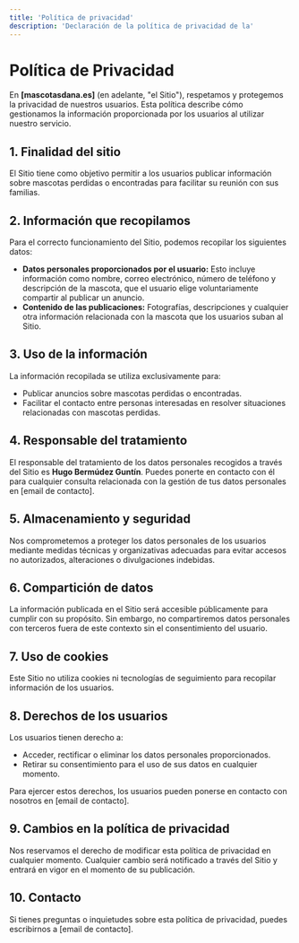 ```yaml
---
title: 'Política de privacidad'
description: 'Declaración de la política de privacidad de la'
---
```


# Política de Privacidad

En **[mascotasdana.es]** (en adelante, "el Sitio"), respetamos y protegemos la privacidad de nuestros usuarios. Esta política describe cómo gestionamos la información proporcionada por los usuarios al utilizar nuestro servicio.

## 1. Finalidad del sitio

El Sitio tiene como objetivo permitir a los usuarios publicar información sobre mascotas perdidas o encontradas para facilitar su reunión con sus familias.

## 2. Información que recopilamos

Para el correcto funcionamiento del Sitio, podemos recopilar los siguientes datos:

-   **Datos personales proporcionados por el usuario:** Esto incluye información como nombre, correo electrónico, número de teléfono y descripción de la mascota, que el usuario elige voluntariamente compartir al publicar un anuncio.
-   **Contenido de las publicaciones:** Fotografías, descripciones y cualquier otra información relacionada con la mascota que los usuarios suban al Sitio.

## 3. Uso de la información

La información recopilada se utiliza exclusivamente para:

-   Publicar anuncios sobre mascotas perdidas o encontradas.
-   Facilitar el contacto entre personas interesadas en resolver situaciones relacionadas con mascotas perdidas.

## 4. Responsable del tratamiento

El responsable del tratamiento de los datos personales recogidos a través del Sitio es **Hugo Bermúdez Guntín**. Puedes ponerte en contacto con él para cualquier consulta relacionada con la gestión de tus datos personales en [email de contacto].

## 5. Almacenamiento y seguridad

Nos comprometemos a proteger los datos personales de los usuarios mediante medidas técnicas y organizativas adecuadas para evitar accesos no autorizados, alteraciones o divulgaciones indebidas.

## 6. Compartición de datos

La información publicada en el Sitio será accesible públicamente para cumplir con su propósito. Sin embargo, no compartiremos datos personales con terceros fuera de este contexto sin el consentimiento del usuario.

## 7. Uso de cookies

Este Sitio no utiliza cookies ni tecnologías de seguimiento para recopilar información de los usuarios.

## 8. Derechos de los usuarios

Los usuarios tienen derecho a:

-   Acceder, rectificar o eliminar los datos personales proporcionados.
-   Retirar su consentimiento para el uso de sus datos en cualquier momento.

Para ejercer estos derechos, los usuarios pueden ponerse en contacto con nosotros en [email de contacto].

## 9. Cambios en la política de privacidad

Nos reservamos el derecho de modificar esta política de privacidad en cualquier momento. Cualquier cambio será notificado a través del Sitio y entrará en vigor en el momento de su publicación.

## 10. Contacto

Si tienes preguntas o inquietudes sobre esta política de privacidad, puedes escribirnos a [email de contacto].
